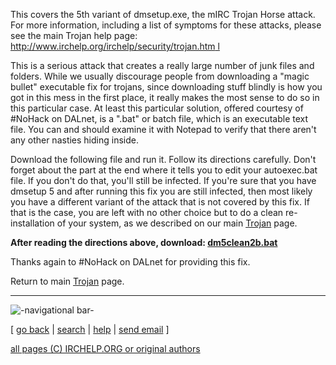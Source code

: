 This covers the 5th variant of dmsetup.exe, the mIRC Trojan Horse attack. For
more information, including a list of symptoms for these attacks, please see
the main Trojan help page: [http://www.irchelp.org/irchelp/security/trojan.htm
l](http://www.irchelp.org/irchelp/security/trojan.html)

This is a serious attack that creates a really large number of junk files and
folders. While we usually discourage people from downloading a "magic bullet"
executable fix for trojans, since downloading stuff blindly is how you got in
this mess in the first place, it really makes the most sense to do so in this
particular case. At least this particular solution, offered courtesy of
#NoHack on DALnet, is a ".bat" or batch file, which is an executable text
file. You can and should examine it with Notepad to verify that there aren't
any other nasties hiding inside.

Download the following file and run it. Follow its directions carefully. Don't
forget about the part at the end where it tells you to edit your autoexec.bat
file. If you don't do that, you'll still be infected. If you're sure that you
have dmsetup 5 and after running this fix you are still infected, then most
likely you have a different variant of the attack that is not covered by this
fix. If that is the case, you are left with no other choice but to do a clean
re-installation of your system, as we described on our main
[Trojan](trojan.html) page.

**After reading the directions above, download: [dm5clean2b.bat](dm5clean2b.bat)**

Thanks again to #NoHack on DALnet for providing this fix.

Return to main [Trojan](trojan.html) page.

* * *

![-navigational bar-](/irchelp/Pix/ihnavbar.gif)

[ [go back](/irchelp/) | [search](/irchelp/search_engine.cgi) |
[help](/irchelp/help.html) | [send email](/irchelp/mail.cgi) ]

[all pages (C) IRCHELP.ORG or original authors](/irchelp/credit.html)

